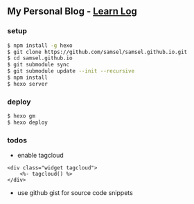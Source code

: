 ## My Personal Blog - [Learn Log](http://samsel.github.io/ "Learn Log")

### setup
```bash
$ npm install -g hexo
$ git clone https://github.com/samsel/samsel.github.io.git
$ cd samsel.github.io
$ git submodule sync
$ git submodule update --init --recursive
$ npm install
$ hexo server
```

### deploy
```bash
$ hexo gm
$ hexo deploy
```

### todos
* enable tagcloud
```
<div class="widget tagcloud">
	<%- tagcloud() %>
</div>
```
* use github gist for source code snippets